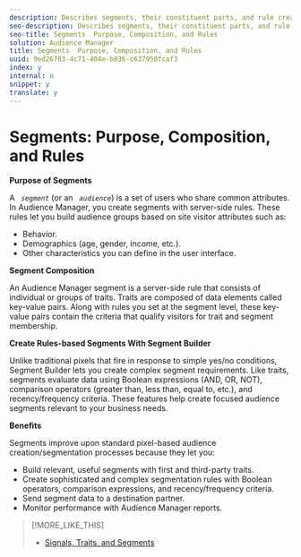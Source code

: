 ```yaml
---
description: Describes segments, their constituent parts, and rule creation with Segment Builder.
seo-description: Describes segments, their constituent parts, and rule creation with Segment Builder.
seo-title: Segments  Purpose, Composition, and Rules
solution: Audience Manager
title: Segments  Purpose, Composition, and Rules
uuid: 9ed26783-4c71-404e-b836-c637950fcaf3
index: y
internal: n
snippet: y
translate: y
---
```


# Segments: Purpose, Composition, and Rules

**Purpose of Segments** 

A *` segment`* (or an *` audience`*) is a set of users who share common attributes. In Audience Manager, you create segments with server-side rules. These rules let you build audience groups based on site visitor attributes such as: 


* Behavior.
* Demographics (age, gender, income, etc.).
* Other characteristics you can define in the user interface.


**Segment Composition** 

An Audience Manager segment is a server-side rule that consists of individual or groups of traits. Traits are composed of data elements called key-value pairs. Along with rules you set at the segment level, these key-value pairs contain the criteria that qualify visitors for trait and segment membership. 

**Create Rules-based Segments With Segment Builder** 

Unlike traditional pixels that fire in response to simple yes/no conditions, Segment Builder lets you create complex segment requirements. Like traits, segments evaluate data using Boolean expressions (AND, OR, NOT), comparison operators (greater than, less than, equal to, etc.), and recency/frequency criteria. These features help create focused audience segments relevant to your business needs. 

**Benefits** 

Segments improve upon standard pixel-based audience creation/segmentation processes because they let you: 


* Build relevant, useful segments with first and third-party traits.
* Create sophisticated and complex segmentation rules with Boolean operators, comparison expressions, and recency/frequency criteria.
* Send segment data to a destination partner.
* Monitor performance with Audience Manager reports.

>[!MORE_LIKE_THIS]
>
>* [ Signals, Traits, and Segments ](c_signal_trait_segment.md#concept_7550A48FE3F1415FACF0E077CFAB155F)
